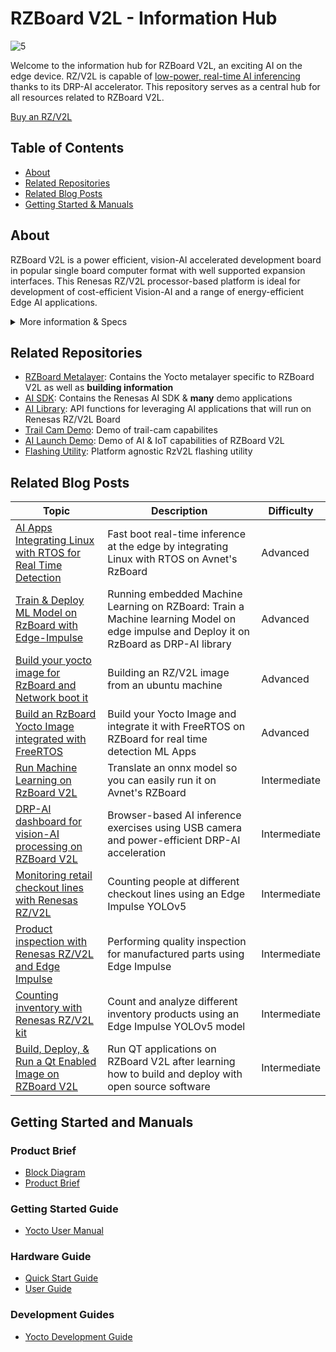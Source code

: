 # RZBoard V2L - Information Hub

![5](https://github.com/Avnet/RZ-V2L-HUB/assets/44109284/6a6582e3-29ef-4bfe-adc2-5dd52a620f01)

Welcome to the information hub for RZBoard V2L, an exciting AI on the edge device. RZ/V2L is capable of [low-power, real-time AI inferencing](https://youtu.be/pZxYlWScN6s?si=x3NiITPa7GP88W0n) thanks to its DRP-AI accelerator. This repository serves as a central hub for all resources related to RZBoard V2L.

[Buy an RZ/V2L](https://www.avnet.com/wps/portal/us/products/avnet-boards/avnet-board-families/rzboard-v2l/)

## Table of Contents
- [About](#about)
- [Related Repositories](#related-repositories)
- [Related Blog Posts](#related-blog-posts)
- [Getting Started & Manuals](#getting-started-and-manuals)

## About
RZBoard V2L is a power efficient, vision-AI accelerated development board in popular single board computer format with well supported expansion interfaces. This Renesas RZ/V2L processor-based platform is ideal for development of cost-efficient Vision-AI and a range of energy-efficient Edge AI applications. 

<details>
    <summary>More information & Specs</summary>

### Processing
It’s RZ/V2L processor has two 1.2GHz Arm® Cortex®-A55 cores plus a 200MHz Cortex-M33 core, a MALI 3D GPU and Image Scaling Unit. This processor SoC further differentiates itself with an on-chip DRP-AI accelerator plus H.264 video (1920 x 1080) encode/decode function in silicon, making it ideal for implementing cost-effective embedded-vision applications.


### Form Factor & Interfaces
![image](https://github.com/Avnet/RZ-V2L-HUB/assets/44109284/1a795eb7-9978-48fc-986e-40ab5f9e8514)

RZBoard V2L is engineered in a compact Raspberry Pi form-factor with a versatile set of expansion interfaces, including Gigabit Ethernet, 801.11ac Wi-Fi and Bluetooth 5, two USB 2.0 host and a USB 2.0 OTG interface, MIPI DSI and CSI camera interfaces, CANFD interface, Pi-HAT compatible 40-pin expansion header and Click Shuttle expansion header.

The board supports analog audio applications via it’s audio codec and stereo headphone jack. It also pins-out five 12bit ADC inputs for interfacing with analog sensors. 5V input power is sourced via a USB-C connector and managed via a single-chip Renesas RAA215300 PMIC device.

### Memory & Storage

Onboard memory includes 2GB DDR4, 32GB eMMC and 16MB QSPI flash memory, plus microSD slot for removable media.

### Software & BSP
Software enablement includes CIP Kernel based Linux BSP (maintained for 10 years+) plus reference designs that highlight efficient vision AI implementations using the DRP-AI core.

### Accessories
Available accessory options include a MIPI 7-inch display, MIPI CSI camera and 5V/3A USB Type C power supply.

[View other Avnet boards](https://www.avnet.com/wps/portal/us/products/avnet-boards/)
</details>


## Related Repositories
- [RZBoard Metalayer](https://github.com/Avnet/meta-rzboard): Contains the Yocto metalayer specific to RZBoard V2L as well as **building information**
- [AI SDK](https://renesas-rz.github.io/rzv_ai_sdk/2.00/ai-sdk.html): Contains the Renesas AI SDK & **many** demo applications
- [AI Library](https://github.com/Ignitarium-Renesas/RZV2L_AiLibrary): API functions for leveraging AI applications that will run on Renesas RZ/V2L Board
- [Trail Cam Demo](https://github.com/Avnet/RzBoard-Trail-Camera-Demo): Demo of trail-cam capabilites
- [AI Launch Demo](https://github.com/Avnet/rzboard_demo_launcher): Demo of AI & IoT capabilities of RZBoard V2L
- [Flashing Utility](https://github.com/Avnet/rzboard_flash_util): Platform agnostic RzV2L flashing utility

## Related Blog Posts

| Topic | Description | Difficulty |
| -- | -- | -- |
| [AI Apps Integrating Linux with RTOS for Real Time Detection](https://www.hackster.io/bernard-ngabonziza/ai-apps-integrating-linux-with-rtos-for-real-time-detection-3e7b66) | Fast boot real-time inference at the edge by integrating Linux with RTOS on Avnet's RzBoard | Advanced |
| [Train & Deploy ML Model on RzBoard with Edge-Impulse](https://www.hackster.io/bernard-ngabonziza/train-deploy-ml-model-on-rzboard-with-edge-impulse-ff846e) | Running embedded Machine Learning on RZBoard: Train a Machine learning Model on edge impulse and Deploy it on RzBoard as DRP-AI library | Advanced |
| [Build your yocto image for RzBoard and Network boot it](https://www.hackster.io/bernard-ngabonziza/build-your-yocto-image-for-rzboard-and-network-boot-it-0e96b4) | Building an RZ/V2L image from an ubuntu machine | Advanced |
| [Build an RzBoard Yocto Image integrated with FreeRTOS](https://www.hackster.io/bernard-ngabonziza/build-an-rzboard-yocto-image-integrated-with-freertos-085ceb) | Build your Yocto Image and integrate it with FreeRTOS on RZBoard for real time detection ML Apps | Advanced |
| [Run Machine Learning on RzBoard V2L](https://www.hackster.io/monica/run-machine-learning-on-the-rzboard-326098) | Translate an onnx model so you can easily run it on Avnet's RZBoard | Intermediate |
| [DRP-AI dashboard for vision-AI processing on RZBoard V2L](https://www.hackster.io/peter-fenn/drp-ai-dashboard-for-vision-ai-processing-on-rzboard-v2l-527098) | Browser-based AI inference exercises using USB camera and power-efficient DRP-AI acceleration | Intermediate |
| [Monitoring retail checkout lines with Renesas RZ/V2L](https://www.hackster.io/sologithu/monitoring-retail-checkout-lines-with-renesas-rz-v2l-kit-769df0) | Counting people at different checkout lines using an Edge Impulse YOLOv5 | Intermediate |
| [Product inspection with Renesas RZ/V2L and Edge Impulse](https://www.hackster.io/sologithu/product-inspection-with-renesas-rz-v2l-and-edge-impulse-cf0700) | Performing quality inspection for manufactured parts using Edge Impulse | Intermediate |
| [Counting inventory with Renesas RZ/V2L kit](https://www.hackster.io/sologithu/counting-inventory-with-renesas-rz-v2l-kit-a9cb2e) | Count and analyze different inventory products using an Edge Impulse YOLOv5 model | Intermediate |
| [Build, Deploy, & Run a Qt Enabled Image on RZBoard V2L](https://www.hackster.io/lucas-keller/build-deploy-run-a-qt-enabled-image-on-the-rzboard-v2l-de6c41) | Run QT applications on RZBoard V2L after learning how to build and deploy with open source software | Intermediate |

## Getting Started and Manuals
### Product Brief
- [Block Diagram](https://www.avnet.com/wps/wcm/connect/onesite/0db4f6f2-d463-40d0-9175-60b0adf1a310/P22_762_RZBoard-V2L-diagram.pdf?MOD=AJPERES&CACHEID=ROOTWORKSPACE.Z18_NA5A1I41L0ICD0ABNDMDDG0000-0db4f6f2-d463-40d0-9175-60b0adf1a310-o2QupOk)
- [Product Brief](https://www.avnet.com/wps/wcm/connect/onesite/82f0d2aa-3c73-4275-8849-d1e39a7b9ac9/FY23_800_RZBoard_V2L_Product_Brief_al.pdf?MOD=AJPERES&CACHEID=ROOTWORKSPACE.Z18_NA5A1I41L0ICD0ABNDMDDG0000-82f0d2aa-3c73-4275-8849-d1e39a7b9ac9-oksCzeU)
### Getting Started Guide
- [Yocto User Manual](https://www.avnet.com/wps/wcm/connect/onesite/9fe02bc9-8335-4da2-924a-1bdde941e534/RzBoard-Linux-Yocto-UserManual-v2.2.pdf?MOD=AJPERES&CACHEID=ROOTWORKSPACE.Z18_NA5A1I41L0ICD0ABNDMDDG0000-9fe02bc9-8335-4da2-924a-1bdde941e534-oFe8N5b)
### Hardware Guide
- [Quick Start Guide](https://www.avnet.com/wps/wcm/connect/onesite/ce8a3314-917a-4f34-88fe-9070f3ead337/RzBoard+V2L+Quick+StartGuide+v1.1.pdf?MOD=AJPERES&CACHEID=ROOTWORKSPACE.Z18_NA5A1I41L0ICD0ABNDMDDG0000-ce8a3314-917a-4f34-88fe-9070f3ead337-ogmeZpu)
- [User Guide](https://www.avnet.com/wps/wcm/connect/onesite/86d72e54-3eef-4ceb-8464-de54e28dd79f/RzBoard+V2L+Hardware+User+Guide+%28v1.0%29.pdf?MOD=AJPERES&CACHEID=ROOTWORKSPACE.Z18_NA5A1I41L0ICD0ABNDMDDG0000-86d72e54-3eef-4ceb-8464-de54e28dd79f-ogmeSxB)
### Development Guides
- [Yocto Development Guide](https://www.avnet.com/wps/wcm/connect/onesite/463da618-000a-4989-aad6-785cf45bb84d/RZBoard-Linux-Yocto-Development-Guide-v2.6.pdf?MOD=AJPERES&CACHEID=ROOTWORKSPACE.Z18_NA5A1I41L0ICD0ABNDMDDG0000-463da618-000a-4989-aad6-785cf45bb84d-oFe8GfG)
